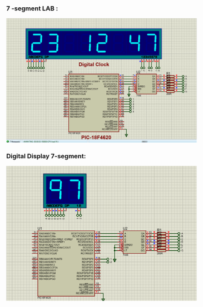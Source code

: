 ### 7 -segment LAB :

![Digital Clock](./DigitalClock.jpg)

### Digital Display 7-segment:

![Digital Display 7-segment](./DigitalDisplay7seg.png)
